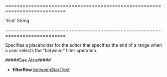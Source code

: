 ===========================================================================
<!--default-->'End'<!--/default-->
<!--type-->String<!--/type-->
===========================================================================

<!--shortDescription-->
Specifies a placeholder for the editor that specifies the end of a range when a user selects the *"between"* filter operation.
<!--/shortDescription-->

<!--fullDescription-->
#####See Also#####
- **filterRow**.[betweenStartText]({basewidgetpath}/Configuration/filterRow/#betweenStartText)
<!--/fullDescription-->